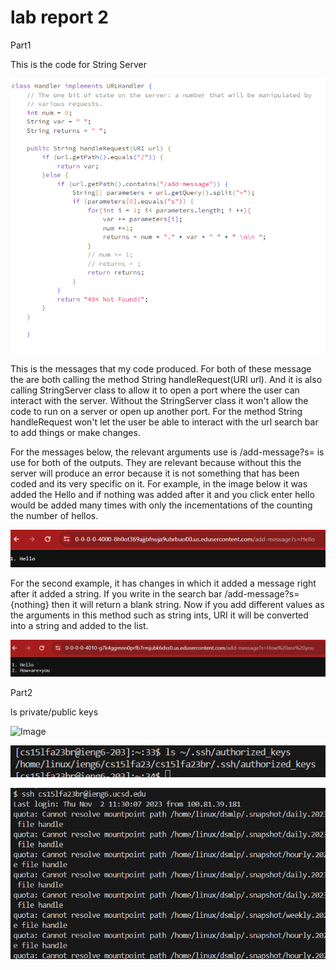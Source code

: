 lab report 2
======
Part1

This is the code for String Server 

![Image](Report2/code_string_server.png)

This is the messages that my code produced. For both of these message the are both calling the method String handleRequest(URI url). And it is also calling StringServer class to allow it to open a port where the user can interact with the server. Without the StringServer class it won't allow the code to run on a server or open up another port. For the method String handleRequest won't let the user be able to interact with the url search bar to add things or make changes.


For the messages below, the relevant arguments use is /add-message?s= is use for both of the outputs. They are relevant because without this the server will produce an error because it is not something that has been coded and its very specific on it. For example, in the image below it was added the Hello and if nothing was added after it and you click enter hello would be added many times with only the incementations of the counting the number of hellos.

![Image](Report2/first_message.png)

For the second example, it has changes in which it added a message right after it added a string. If you write in the search bar /add-message?s= {nothing} then it will return a blank string. Now if you add different values as the arguments in this method such as string ints, URI it will be converted into a string and added to the list.

![Image](Report2/second_message.png)

Part2

ls private/public keys

![Image](private_key.png)

![Image](Report2/public_key_in_local.png)

![Image](Report2/terminal_interaction_w_out_pass.png)




